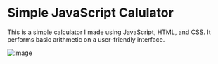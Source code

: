# Simple JavaScript Calulator 

This is a simple calculator I made using JavaScript, HTML, and CSS. It performs basic arithmetic on a user-friendly interface.

![image](https://github.com/afrondozo/My-Projects/assets/106889542/6c61bed9-9667-42b2-a317-99022b7fde7d)
